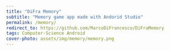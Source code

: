 ```yaml
---
title: "DiFra Memory"
subtitle: "Memory game app made with Andorid Studio"
permalink: /memory/
redirect_to: https://github.com/MarcoDiFrancesco/DiFraMemory
tags: Computer-Science Android
cover-photo: assets/img/memory/memory.png
---
```

